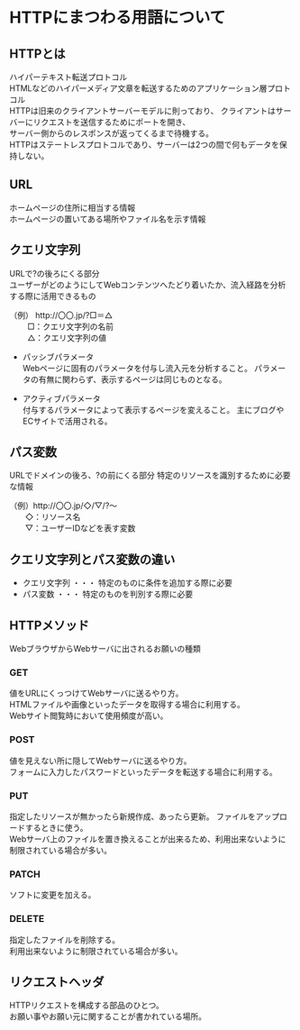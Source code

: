 # HTTPにまつわる用語について  

## HTTPとは  
ハイパーテキスト転送プロトコル  
HTMLなどのハイパーメディア文章を転送するためのアプリケーション層プロトコル  
HTTPは旧来のクライアントサーバーモデルに則っており、
クライアントはサーバーにリクエストを送信するためにポートを開き、  
サーバー側からのレスポンスが返ってくるまで待機する。  
HTTPはステートレスプロトコルであり、サーバーは2つの間で何もデータを保持しない。  

## URL
ホームページの住所に相当する情報  
ホームページの置いてある場所やファイル名を示す情報

## クエリ文字列
URLで?の後ろにくる部分  
ユーザーがどのようにしてWebコンテンツへたどり着いたか、流入経路を分析する際に活用できるもの

  （例） http\://〇〇.jp/?□＝△  
　　 □：クエリ文字列の名前  
　　 △：クエリ文字列の値  

 - パッシブパラメータ  
  Webページに固有のパラメータを付与し流入元を分析すること。
  パラメータの有無に関わらず、表示するページは同じものとなる。

 - アクティブパラメータ  
  付与するパラメータによって表示するページを変えること。
  主にブログやECサイトで活用される。

## パス変数
URLでドメインの後ろ、?の前にくる部分
特定のリソースを識別するために必要な情報

  （例）http\://〇〇.jp/◇/▽/?～  
　　◇：リソース名  
　　▽：ユーザーIDなどを表す変数

## クエリ文字列とパス変数の違い
- クエリ文字列 ・・・ 特定のものに条件を追加する際に必要
- パス変数 ・・・ 特定のものを判別する際に必要

## HTTPメソッド
WebブラウザからWebサーバに出されるお願いの種類

### GET
値をURLにくっつけてWebサーバに送るやり方。  
HTMLファイルや画像といったデータを取得する場合に利用する。  
Webサイト閲覧時において使用頻度が高い。

### POST
値を見えない所に隠してWebサーバに送るやり方。  
フォームに入力したパスワードといったデータを転送する場合に利用する。

### PUT
指定したリソースが無かったら新規作成、あったら更新。 
ファイルをアップロードするときに使う。  
Webサーバ上のファイルを置き換えることが出来るため、利用出来ないように制限されている場合が多い。

### PATCH
ソフトに変更を加える。

### DELETE
指定したファイルを削除する。  
利用出来ないように制限されている場合が多い。

## リクエストヘッダ
HTTPリクエストを構成する部品のひとつ。  
お願い事やお願い元に関することが書かれている場所。
